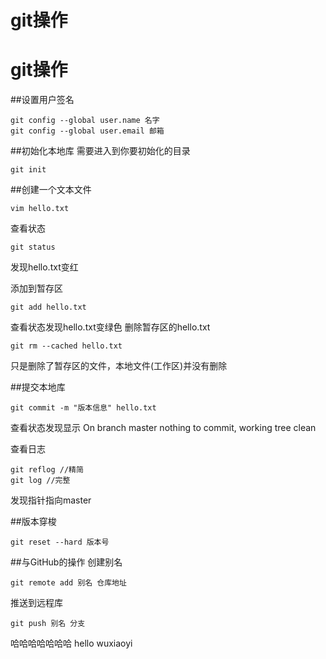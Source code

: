 # git操作
# git操作
##设置用户签名
~~~
git config --global user.name 名字
git config --global user.email 邮箱
~~~
##初始化本地库
需要进入到你要初始化的目录
~~~
git init
~~~
##创建一个文本文件
~~~
vim hello.txt
~~~
查看状态
~~~
git status
~~~
发现hello.txt变红

添加到暂存区
~~~
git add hello.txt
~~~
查看状态发现hello.txt变绿色
删除暂存区的hello.txt
~~~
git rm --cached hello.txt
~~~
只是删除了暂存区的文件，本地文件(工作区)并没有删除

##提交本地库
~~~
git commit -m "版本信息" hello.txt
~~~
查看状态发现显示
On branch master
nothing to commit, working tree clean

查看日志
~~~
git reflog //精简
git log //完整
~~~
发现指针指向master


##版本穿梭
~~~
git reset --hard 版本号
~~~


##与GitHub的操作
创建别名
~~~
git remote add 别名 仓库地址
~~~
推送到远程库
~~~
git push 别名 分支
~~~

哈哈哈哈哈哈哈
hello wuxiaoyi


















